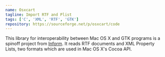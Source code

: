 ```yaml
---
name: Osxcart
tagline: Import RTF and Plist
tags: ['C', 'XML', 'RTF', 'GTK']
repository: https://sourceforge.net/p/osxcart/code
---
```

This library for interoperability between Mac OS X and GTK programs is a spinoff project from [Inform](#inform).
It reads RTF documents and XML Property Lists, two formats which are used in Mac OS X's Cocoa API.
